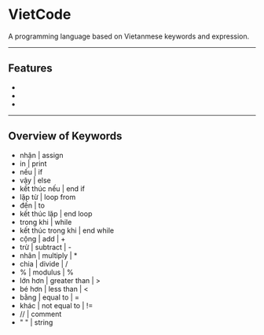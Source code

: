# VietCode

A programming language based on Vietanmese keywords and expression.

---

## Features
-
-
-

---

## Overview of Keywords

- nhận  | assign
- in  | print 
- nếu  | if
- vậy  | else
- kết thúc nếu  | end if 
- lặp từ  | loop from
- đến  | to
- kết thúc lặp  | end loop 
- trong khi  | while
- kết thúc trong khi  | end while 
- cộng  | add | +
- trừ  | subtract | -
- nhân  | multiply | *
- chia  | divide | /
- %  | modulus | %
- lớn hơn  | greater than | >
- bé hơn  | less than | <
- bằng  | equal to | =
- khác  | not equal to | !=
- //  | comment
- " "  | string
